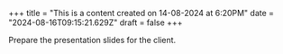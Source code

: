 +++
title = "This is a content created on 14-08-2024 at 6:20PM"
date = "2024-08-16T09:15:21.629Z"
draft = false
+++

  Prepare the presentation slides for the client.
        